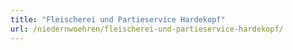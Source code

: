 ```yaml
---
title: "Fleischerei und Partieservice Hardekopf"
url: /niedernwoehren/fleischerei-und-partieservice-hardekopf/
---
```

